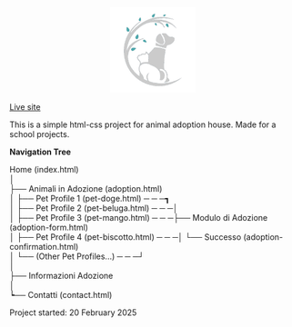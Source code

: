 ﻿<p align="center">
  <img src="Resources/logo-white.png" width="150" alt="Logo">
</p>


<a href='https://zompecuori.netlify.app/'>Live site</a> <br/>

This is a simple html-css project for animal adoption house. Made for a school projects.

**Navigation Tree**

Home (index.html)  
│  
├── Animali in Adozione (adoption.html)  
│   ├── Pet Profile 1 (pet-doge.html)     ─ ─ ─┓   
│   ├── Pet Profile 2 (pet-beluga.html)   ─ ─ ─│  
│   ├── Pet Profile 3 (pet-mango.html)    ─ ─ ─├── Modulo di Adozione (adoption-form.html)           
│   ├── Pet Profile 4 (pet-biscotto.html) ─ ─ ─│    └── Successo (adoption-confirmation.html)  
│   └── (Other Pet Profiles...)           ─ ─ ─┘  
│  
├── Informazioni Adozione  
│  
┕── Contatti (contact.html)  


Project started: 20 February 2025

